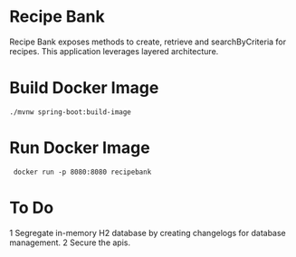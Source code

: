 # Recipe Bank


Recipe Bank exposes methods to create, retrieve and searchByCriteria for recipes.
This application leverages layered architecture.

# Build Docker Image
``./mvnw spring-boot:build-image``

# Run Docker Image
`` docker run -p 8080:8080 recipebank``
# To Do
1 Segregate in-memory H2 database by creating changelogs for database management.
2 Secure the apis.
